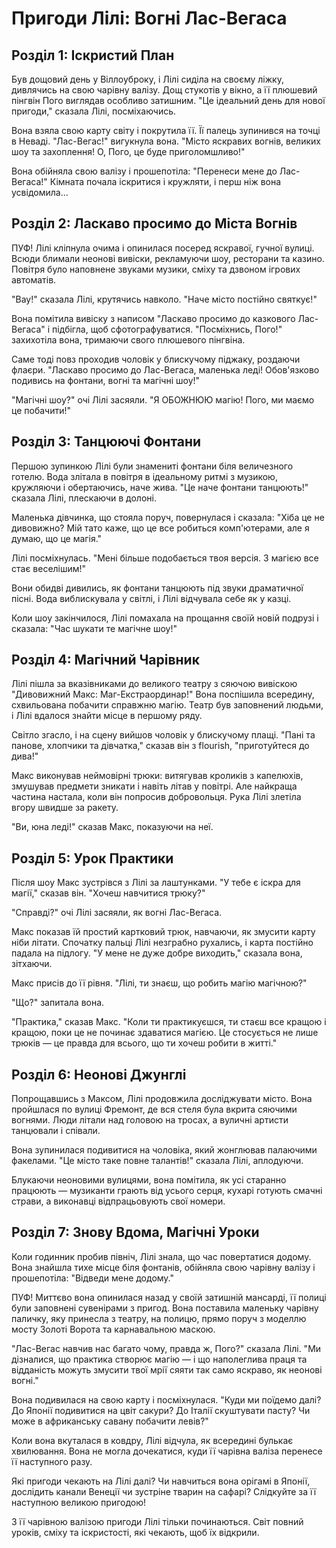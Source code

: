 # Пригоди Лілі: Вогні Лас-Вегаса

## Розділ 1: Іскристий План

Був дощовий день у Віллоуброку, і Лілі сиділа на своєму ліжку, дивлячись на свою чарівну валізу. Дощ стукотів у вікно, а її плюшевий пінгвін Пого виглядав особливо затишним. "Це ідеальний день для нової пригоди," сказала Лілі, посміхаючись.

Вона взяла свою карту світу і покрутила її. Її палець зупинився на точці в Неваді. "Лас-Вегас!" вигукнула вона. "Місто яскравих вогнів, великих шоу та захоплення! О, Пого, це буде приголомшливо!"

Вона обійняла свою валізу і прошепотіла: "Перенеси мене до Лас-Вегаса!" Кімната почала іскритися і кружляти, і перш ніж вона усвідомила...

## Розділ 2: Ласкаво просимо до Міста Вогнів

ПУФ! Лілі кліпнула очима і опинилася посеред яскравої, гучної вулиці. Всюди блимали неонові вивіски, рекламуючи шоу, ресторани та казино. Повітря було наповнене звуками музики, сміху та дзвоном ігрових автоматів.

"Вау!" сказала Лілі, крутячись навколо. "Наче місто постійно святкує!"

Вона помітила вивіску з написом "Ласкаво просимо до казкового Лас-Вегаса" і підбігла, щоб сфотографуватися. "Посміхнись, Пого!" захихотіла вона, тримаючи свого плюшевого пінгвіна.

Саме тоді повз проходив чоловік у блискучому піджаку, роздаючи флаєри. "Ласкаво просимо до Лас-Вегаса, маленька леді! Обов'язково подивись на фонтани, вогні та магічні шоу!"

"Магічні шоу?" очі Лілі засяяли. "Я ОБОЖНЮЮ магію! Пого, ми маємо це побачити!"

## Розділ 3: Танцюючі Фонтани

Першою зупинкою Лілі були знамениті фонтани біля величезного готелю. Вода злітала в повітря в ідеальному ритмі з музикою, кружляючи і обертаючись, наче жива. "Це наче фонтани танцюють!" сказала Лілі, плескаючи в долоні.

Маленька дівчинка, що стояла поруч, повернулася і сказала: "Хіба це не дивовижно? Мій тато каже, що це все робиться комп'ютерами, але я думаю, що це магія."

Лілі посміхнулась. "Мені більше подобається твоя версія. З магією все стає веселішим!"

Вони обидві дивились, як фонтани танцюють під звуки драматичної пісні. Вода виблискувала у світлі, і Лілі відчувала себе як у казці.

Коли шоу закінчилося, Лілі помахала на прощання своїй новій подрузі і сказала: "Час шукати те магічне шоу!"

## Розділ 4: Магічний Чарівник

Лілі пішла за вказівниками до великого театру з сяючою вивіскою "Дивовижний Макс: Маг-Екстраординар!" Вона поспішила всередину, схвильована побачити справжню магію. Театр був заповнений людьми, і Лілі вдалося знайти місце в першому ряду.

Світло згасло, і на сцену вийшов чоловік у блискучому плащі. "Пані та панове, хлопчики та дівчатка," сказав він з flourish, "приготуйтеся до дива!"

Макс виконував неймовірні трюки: витягував кроликів з капелюхів, змушував предмети зникати і навіть літав у повітрі. Але найкраща частина настала, коли він попросив добровольця. Рука Лілі злетіла вгору швидше за ракету.

"Ви, юна леді!" сказав Макс, показуючи на неї.

## Розділ 5: Урок Практики

Після шоу Макс зустрівся з Лілі за лаштунками. "У тебе є іскра для магії," сказав він. "Хочеш навчитися трюку?"

"Справді?" очі Лілі засяяли, як вогні Лас-Вегаса.

Макс показав їй простий картковий трюк, навчаючи, як змусити карту ніби літати. Спочатку пальці Лілі незграбно рухались, і карта постійно падала на підлогу. "У мене не дуже добре виходить," сказала вона, зітхаючи.

Макс присів до її рівня. "Лілі, ти знаєш, що робить магію магічною?"

"Що?" запитала вона.

"Практика," сказав Макс. "Коли ти практикуєшся, ти стаєш все кращою і кращою, поки це не починає здаватися магією. Це стосується не лише трюків — це правда для всього, що ти хочеш робити в житті."

## Розділ 6: Неонові Джунглі

Попрощавшись з Максом, Лілі продовжила досліджувати місто. Вона пройшлася по вулиці Фремонт, де вся стеля була вкрита сяючими вогнями. Люди літали над головою на тросах, а вуличні артисти танцювали і співали.

Вона зупинилася подивитися на чоловіка, який жонглював палаючими факелами. "Це місто таке повне талантів!" сказала Лілі, аплодуючи.

Блукаючи неоновими вулицями, вона помітила, як усі старанно працюють — музиканти грають від усього серця, кухарі готують смачні страви, а виконавці відпрацьовують свої номери.

## Розділ 7: Знову Вдома, Магічні Уроки

Коли годинник пробив північ, Лілі знала, що час повертатися додому. Вона знайшла тихе місце біля фонтанів, обійняла свою чарівну валізу і прошепотіла: "Відведи мене додому."

ПУФ! Миттєво вона опинилася назад у своїй затишній мансарді, її полиці були заповнені сувенірами з пригод. Вона поставила маленьку чарівну паличку, яку принесла з театру, на полицю, прямо поруч з моделлю мосту Золоті Ворота та карнавальною маскою.

"Лас-Вегас навчив нас багато чому, правда ж, Пого?" сказала Лілі. "Ми дізналися, що практика створює магію — і що наполеглива праця та відданість можуть змусити твої мрії сяяти так само яскраво, як неонові вогні."

Вона подивилася на свою карту і посміхнулася. "Куди ми поїдемо далі? До Японії подивитися на цвіт сакури? До Італії скуштувати пасту? Чи може в африканську савану побачити левів?"

Коли вона вкуталася в ковдру, Лілі відчула, як всередині булькає хвилювання. Вона не могла дочекатися, куди її чарівна валіза перенесе її наступного разу.

Які пригоди чекають на Лілі далі? Чи навчиться вона орігамі в Японії, дослідить канали Венеції чи зустріне тварин на сафарі? Слідкуйте за її наступною великою пригодою!

З її чарівною валізою пригоди Лілі тільки починаються. Світ повний уроків, сміху та іскристості, які чекають, щоб їх відкрили.
